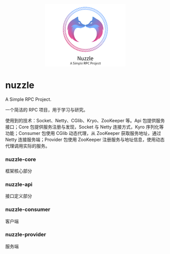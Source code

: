 <p align="center" >
    <a href="https://github.com/sakiila/nuzzle"><img src="https://raw.githubusercontent.com/sakiila/nuzzle/main/nuzzle.png" width="50%"></a>
</p>

# nuzzle

A Simple RPC Project.

一个简洁的 RPC 项目，用于学习与研究。

使用到的技术：Socket、Netty、CGlib、Kryo、ZooKeeper 等。Api 包提供服务接口；Core 包提供服务注册与发现，Socket 与 Netty 连接方式，Kyro 序列化等功能；Consumer 包使用 CGlib 动态代理，从 ZooKeeper 获取服务地址，通过 Netty 连接服务端；Provider 包使用 ZooKeeper 注册服务与地址信息，使用动态代理调用实际的服务。

### nuzzle-core

框架核心部分

### nuzzle-api

接口定义部分

### nuzzle-consumer

客户端

### nuzzle-provider
服务端
